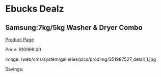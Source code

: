 
# Ebucks Dealz
## Samsung:7kg/5kg Washer & Dryer Combo
[Product Page](https://www.ebucks.com/web/shop/productSelected.do?prodId=351987527&catId=704981826)

Price: R10999.00

Image: /web/cms/system/galleries/pics/prodimg/351987527_detail_1.jpg

Savings: 


	